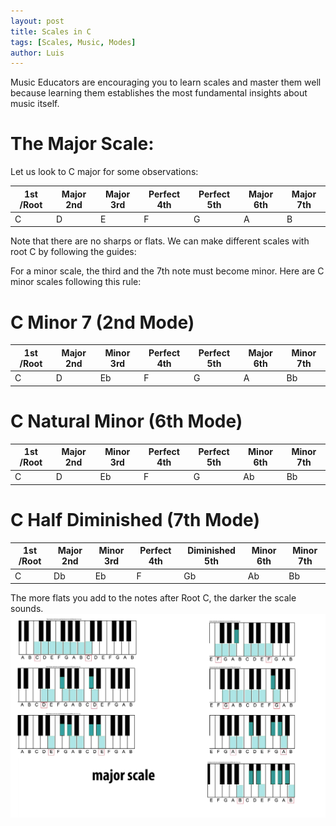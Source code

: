 ```yaml
---
layout: post
title: Scales in C
tags: [Scales, Music, Modes]
author: Luis
---
```

Music Educators are encouraging you to learn scales and master them well because learning them establishes the most fundamental insights about music itself.

# The Major Scale:
Let us look to C major for some observations:

1st  /Root | Major 2nd | Major 3rd  | Perfect 4th | Perfect 5th | Major 6th | Major 7th |
----------- | ------------- | ----------- | ------------- | ----------- | ------------- | -----------
C  | D | E  | F | G | A | B |

Note that there are no sharps or flats. We can make different scales with root C by following the guides:

For a minor scale, the third and the 7th note must become minor.
Here are C minor scales following this rule:

# C Minor 7 (2nd Mode)

1st  /Root | Major 2nd | Minor 3rd  | Perfect 4th | Perfect 5th | Major 6th | Minor 7th |
----------- | ------------- | ----------- | ------------- | ----------- | ------------- | -----------
C  | D | Eb  | F | G | A | Bb |

# C Natural Minor (6th Mode)

1st  /Root | Major 2nd | Minor 3rd  | Perfect 4th | Perfect 5th | Minor 6th | Minor 7th |
----------- | ------------- | ----------- | ------------- | ----------- | ------------- | -----------
C  | D | Eb | F | G | Ab | Bb |

# C Half Diminished (7th Mode)

1st  /Root | Major 2nd | Minor 3rd  | Perfect 4th | Diminished 5th | Minor 6th | Minor 7th |
----------- | ------------- | ----------- | ------------- | ----------- | ------------- | -----------
 C  | Db | Eb  | F | Gb | Ab | Bb |

The more flats you add to the notes after Root C, the darker the scale sounds.
[![Modes](/assets/img/MusicEducation/Major_scale.jpg)](https://learningmusic.ableton.com/advanced-topics/modes.html "Redirect to Modes")
